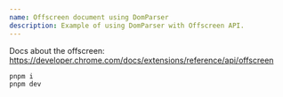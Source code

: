```yaml
---
name: Offscreen document using DomParser
description: Example of using DomParser with Offscreen API.
---
```


Docs about the offscreen: https://developer.chrome.com/docs/extensions/reference/api/offscreen

```sh
pnpm i
pnpm dev
```
